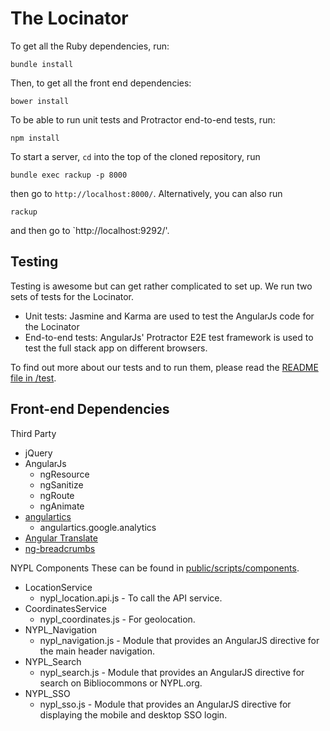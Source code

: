 # The Locinator

To get all the Ruby dependencies, run:

    bundle install

Then, to get all the front end dependencies:

    bower install

To be able to run unit tests and Protractor end-to-end tests, run:

    npm install

To start a server, `cd` into the top of the cloned repository, run

    bundle exec rackup -p 8000

then go to `http://localhost:8000/`. Alternatively, you can also run

    rackup

and then go to `http://localhost:9292/'.


## Testing

Testing is awesome but can get rather complicated to set up. We run two sets of tests for the Locinator.
* Unit tests: Jasmine and Karma are used to test the AngularJs code for the Locinator
* End-to-end tests: AngularJs' Protractor E2E test framework is used to test the full stack app on different browsers.

To find out more about our tests and to run them, please read the [README file in /test](test).

## Front-end Dependencies

Third Party
* jQuery
* AngularJs
  * ngResource
  * ngSanitize
  * ngRoute
  * ngAnimate
* [angulartics](http://luisfarzati.github.io/angulartics/)
  * angulartics.google.analytics
* [Angular Translate](http://angular-translate.github.io/)
* [ng-breadcrumbs](http://ianwalter.github.io/ng-breadcrumbs/#/)

NYPL Components
These can be found in [public/scripts/components](public/scripts/components).
* LocationService
  * nypl_location.api.js - To call the API service.
* CoordinatesService
  * nypl_coordinates.js - For geolocation.
* NYPL_Navigation
  *  nypl_navigation.js - Module that provides an AngularJS directive for the main header navigation.
* NYPL_Search
  * nypl_search.js - Module that provides an AngularJS directive for search on Bibliocommons or NYPL.org.
* NYPL_SSO
  * nypl_sso.js - Module that provides an AngularJS directive for displaying the mobile and desktop SSO login.
